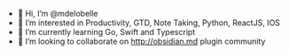 - 👋 Hi, I’m @mdelobelle
- 👀 I’m interested in Productivity, GTD, Note Taking, Python, ReactJS, IOS
- 🌱 I’m currently learning Go, Swift and Typescript
- 💞️ I’m looking to collaborate on http://obsidian.md plugin community

<!---
mdelobelle/mdelobelle is a ✨ special ✨ repository because its `README.md` (this file) appears on your GitHub profile.
You can click the Preview link to take a look at your changes.
--->
